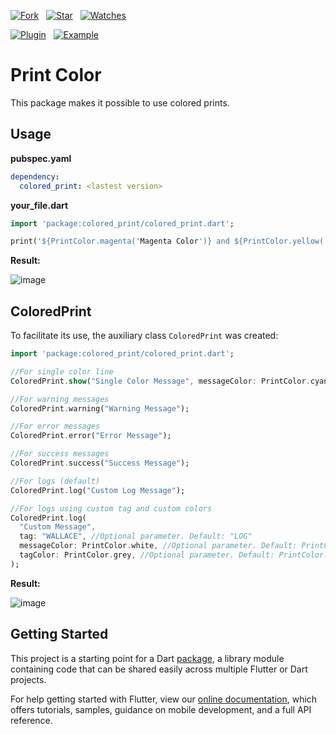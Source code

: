 [![Fork](https://img.shields.io/github/forks/davidsdearaujo/colored_print?style=social)](https://github.com/davidsdearaujo/colored_print/fork) &nbsp; [![Star](https://img.shields.io/github/stars/davidsdearaujo/colored_print?style=social)](https://github.com/davidsdearaujo/colored_print/stargazers) &nbsp; [![Watches](https://img.shields.io/github/watchers/davidsdearaujo/colored_print?style=social)](https://github.com/davidsdearaujo/colored_print/) 

[![Plugin](https://img.shields.io/badge/library-pub.dev-blue)](https://pub.dev/packages/colored_print) &nbsp; [![Example](https://img.shields.io/badge/example-ex-success)](https://pub.dev/packages/colored_print#-example-tab-)

# Print Color

This package makes it possible to use colored prints.

## Usage
**pubspec.yaml**
```yaml
dependency:
  colored_print: <lastest version>
```

**your_file.dart**
```dart
import 'package:colored_print/colored_print.dart';

print('${PrintColor.magenta('Magenta Color')} and ${PrintColor.yellow('Yellow Color')}');
```
**Result:**

![image](https://user-images.githubusercontent.com/16373553/112857752-8b7ad600-9087-11eb-8a55-89cbf6a825e4.png)

## ColoredPrint
To facilitate its use, the auxiliary class `ColoredPrint` was created:
```dart
import 'package:colored_print/colored_print.dart';

//For single color line
ColoredPrint.show("Single Color Message", messageColor: PrintColor.cyan);

//For warning messages
ColoredPrint.warning("Warning Message");

//For error messages
ColoredPrint.error("Error Message");

//For success messages
ColoredPrint.success("Success Message");

//For logs (default)
ColoredPrint.log("Custom Log Message");

//For logs using custom tag and custom colors
ColoredPrint.log(
  "Custom Message",
  tag: "WALLACE", //Optional parameter. Default: "LOG"
  messageColor: PrintColor.white, //Optional parameter. Default: PrintColor.yellow
  tagColor: PrintColor.grey, //Optional parameter. Default: PrintColor.grey
);
```

**Result:**

![image](https://user-images.githubusercontent.com/16373553/112857975-cc72ea80-9087-11eb-9bc5-9073827a68c9.png)

## Getting Started

This project is a starting point for a Dart
[package](https://flutter.dev/developing-packages/),
a library module containing code that can be shared easily across
multiple Flutter or Dart projects.

For help getting started with Flutter, view our 
[online documentation](https://flutter.dev/docs), which offers tutorials, 
samples, guidance on mobile development, and a full API reference.

